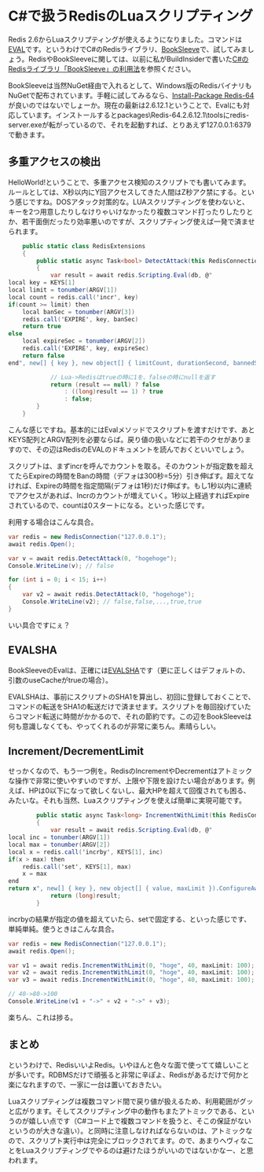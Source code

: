 # C#で扱うRedisのLuaスクリプティング

Redis 2.6からLuaスクリプティングが使えるようになりました。コマンドは[EVAL](http://redis.io/commands/eval)です。というわけでC#のRedisライブラリ、[BookSleeve](https://code.google.com/p/booksleeve/)で、試してみましょう。RedisやBookSleeveに関しては、以前に私がBuildInsiderで書いた[C#のRedisライブラリ「BookSleeve」の利用法](http://www.buildinsider.net/small/rediscshap/01)を参照ください。

BookSleeveは当然NuGet経由で入れるとして、Windows版のRedisバイナリもNuGetで配布されています。手軽に試してみるなら、[Install-Package Redis-64](https://nuget.org/packages/Redis-64/)が良いのではないでしょーか。現在の最新は2.6.12.1ということで、Evalにも対応しています。インストールするとpackages\Redis-64.2.6.12.1\toolsにredis-server.exeが転がっているので、それを起動すれば、とりあえず127.0.0.1:6379で動きます。

多重アクセスの検出
---
HelloWorld!ということで、多重アクセス検知のスクリプトでも書いてみます。ルールとしては、X秒以内にY回アクセスしてきた人間はZ秒アク禁にする。という感じですね。DOSアタック対策的な。LUAスクリプティングを使わないと、キーを2つ用意したりしなけりゃいけなかったり複数コマンド打ったりしたりとか、若干面倒だったり効率悪いのですが、スクリプティング使えば一発で済ませられます。

```csharp
    public static class RedisExtensions
    {
        public static async Task<bool> DetectAttack(this RedisConnection redis, int db, string key, int limitCount = 10, int durationSecond = 1, int bannedSecond = 300)
        {
            var result = await redis.Scripting.Eval(db, @"
local key = KEYS[1]
local limit = tonumber(ARGV[1])
local count = redis.call('incr', key)
if(count >= limit) then
    local banSec = tonumber(ARGV[3])
    redis.call('EXPIRE', key, banSec)
    return true
else
    local expireSec = tonumber(ARGV[2])
    redis.call('EXPIRE', key, expireSec)
    return false
end", new[] { key }, new object[] { limitCount, durationSecond, bannedSecond }).ConfigureAwait(false);

            // Lua->Redisはtrueの時に1を、falseの時にnullを返す
            return (result == null) ? false
                : ((long)result == 1) ? true
                : false;
        }
    }
```

こんな感じですね。基本的にはEvalメソッドでスクリプトを渡すだけです、あとKEYS配列とARGV配列を必要ならば。戻り値の扱いなどに若干のクセがありますので、その辺はRedisのEVALのドキュメントを読んでおくといいでしょう。

スクリプトは、まずincrを呼んでカウントを取る。そのカウントが指定数を超えてたらExpireの時間をBanの時間（デフォは300秒=5分）引き伸ばす。超えてなければ、Expireの時間を指定間隔(デフォは1秒)だけ伸ばす。もし1秒以内に連続でアクセスがあれば、Incrのカウントが増えていく。1秒以上経過すればExpireされているので、countは0スタートになる。といった感じです。

利用する場合はこんな具合。

```csharp
var redis = new RedisConnection("127.0.0.1");
await redis.Open();

var v = await redis.DetectAttack(0, "hogehoge");
Console.WriteLine(v); // false

for (int i = 0; i < 15; i++)
{
    var v2 = await redis.DetectAttack(0, "hogehoge");
    Console.WriteLine(v2); // false,false,...,true,true
}
```
いい具合ですにぇ？

EVALSHA
---
BookSleeveのEvalは、正確には[EVALSHA](http://redis.io/commands/evalsha)です（更に正しくはデフォルトの、引数のuseCacheがtrueの場合）。

EVALSHAは、事前にスクリプトのSHA1を算出し、初回に登録しておくことで、コマンドの転送をSHA1の転送だけで済ませます。スクリプトを毎回投げていたらコマンド転送に時間がかかるので、それの節約です。この辺をBookSleeveは何も意識しなくても、やってくれるのが非常に楽ちん。素晴らしい。

Increment/DecrementLimit
---
せっかくなので、もう一つ例を。RedisのIncrementやDecrementはアトミックな操作で非常に使いやすいのですが、上限や下限を設けたい場合があります。例えば、HPは0以下になって欲しくないし、最大HPを超えて回復されても困る、みたいな。それも当然、Luaスクリプティングを使えば簡単に実現可能です。

```csharp
        public static async Task<long> IncrementWithLimit(this RedisConnection redis, int db, string key, long value, long maxLimit)
        {
            var result = await redis.Scripting.Eval(db, @"
local inc = tonumber(ARGV[1])
local max = tonumber(ARGV[2])
local x = redis.call('incrby', KEYS[1], inc)
if(x > max) then
    redis.call('set', KEYS[1], max)
    x = max
end
return x", new[] { key }, new object[] { value, maxLimit }).ConfigureAwait(false);
            return (long)result;
        }
```

incrbyの結果が指定の値を超えていたら、setで固定する、といった感じです、単純単純。使うときはこんな具合。

```csharp
var redis = new RedisConnection("127.0.0.1");
await redis.Open();

var v1 = await redis.IncrementWithLimit(0, "hoge", 40, maxLimit: 100);
var v2 = await redis.IncrementWithLimit(0, "hoge", 40, maxLimit: 100);
var v3 = await redis.IncrementWithLimit(0, "hoge", 40, maxLimit: 100);

// 40->80->100
Console.WriteLine(v1 + "->" + v2 + "->" + v3);
```

楽ちん、これは捗る。

まとめ
---
というわけで、RedisいいよRedis。いやほんと色々な面で使ってて嬉しいことが多いです。RDBMSだけで頑張ると非常に辛ぽよ、Redisがあるだけで何かと楽になれますので、一家に一台は置いておきたい。

Luaスクリプティングは複数コマンド間で戻り値が扱えるため、利用範囲がグッと広がります。そしてスクリプティング中の動作もまたアトミックである、というのが嬉しい点です（C#コード上で複数コマンドを扱うと、そこの保証がないというのが大きな違い）。と同時に注意しなければならないのは、アトミックなので、スクリプト実行中は完全にブロックされてます。ので、あまりヘヴィなことをLuaスクリプティングでやるのは避けたほうがいいのではないかなー、と思われます。
